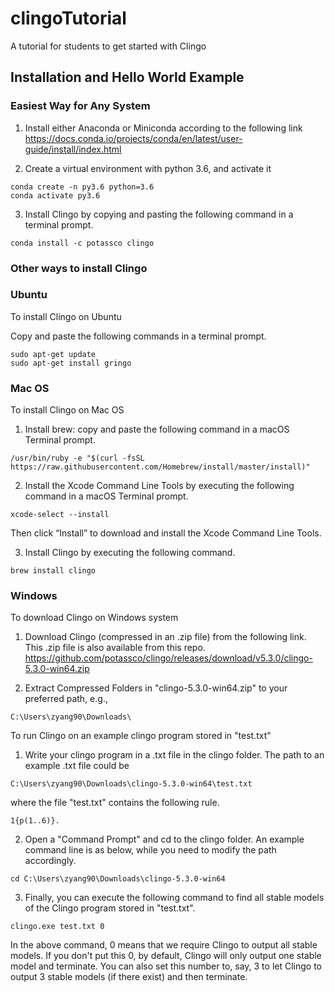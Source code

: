 # clingoTutorial
A tutorial for students to get started with Clingo

## Installation and Hello World Example

### Easiest Way for Any System
1. Install either Anaconda or Miniconda according to the following link
https://docs.conda.io/projects/conda/en/latest/user-guide/install/index.html

2. Create a virtual environment with python 3.6, and activate it
```
conda create -n py3.6 python=3.6
conda activate py3.6
```

3. Install Clingo by copying and pasting the following command in a terminal prompt.
```
conda install -c potassco clingo
```

### Other ways to install Clingo

### Ubuntu
To install Clingo on Ubuntu

Copy and paste the following commands in a terminal prompt.
```
sudo apt-get update
sudo apt-get install gringo
```

### Mac OS
To install Clingo on Mac OS

1. Install brew: copy and paste the following command in a macOS Terminal prompt.
```
/usr/bin/ruby -e "$(curl -fsSL https://raw.githubusercontent.com/Homebrew/install/master/install)"
```

2. Install the Xcode Command Line Tools by executing the following command in a macOS Terminal prompt.
```
xcode-select --install
```
Then click “Install” to download and install the Xcode Command Line Tools.

3. Install Clingo by executing the following command.
```
brew install clingo
```

### Windows
To download Clingo on Windows system

1. Download Clingo (compressed in an .zip file) from the following link. This .zip file is also available from this repo.
https://github.com/potassco/clingo/releases/download/v5.3.0/clingo-5.3.0-win64.zip

2. Extract Compressed Folders in "clingo-5.3.0-win64.zip" to your preferred path, e.g.,
```
C:\Users\zyang90\Downloads\
```

To run Clingo on an example clingo program stored in "test.txt"

1. Write your clingo program in a .txt file in the clingo folder. The path to an example .txt file could be 
```
C:\Users\zyang90\Downloads\clingo-5.3.0-win64\test.txt
```
where the file "test.txt" contains the following rule.
```
1{p(1..6)}.
```

2. Open a "Command Prompt" and cd to the clingo folder. An example command line is as below, while you need to modify the path accordingly.
```
cd C:\Users\zyang90\Downloads\clingo-5.3.0-win64
```

3. Finally, you can execute the following command to find all stable models of the Clingo program stored in "test.txt".
```
clingo.exe test.txt 0
```
In the above command, 0 means that we require Clingo to output all stable models. If you don't put this 0, by default, Clingo will only output one stable model and terminate. You can also set this number to, say, 3 to let Clingo to output 3 stable models (if there exist) and then terminate.
